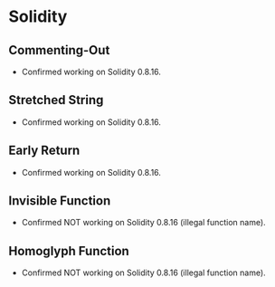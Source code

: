# Solidity

## Commenting-Out

- Confirmed working on Solidity 0.8.16.

## Stretched String

- Confirmed working on Solidity 0.8.16.

## Early Return

- Confirmed working on Solidity 0.8.16.

## Invisible Function

- Confirmed NOT working on Solidity 0.8.16 (illegal function name).

## Homoglyph Function

- Confirmed NOT working on Solidity 0.8.16 (illegal function name).